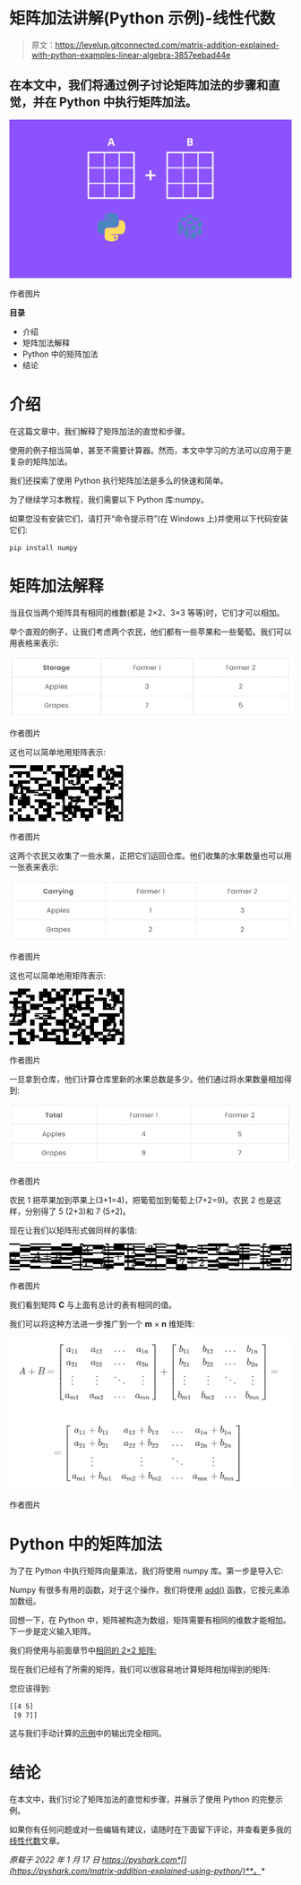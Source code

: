 # 矩阵加法讲解(Python 示例)-线性代数

> 原文：<https://levelup.gitconnected.com/matrix-addition-explained-with-python-examples-linear-algebra-3857eebad44e>

## 在本文中，我们将通过例子讨论矩阵加法的步骤和直觉，并在 Python 中执行矩阵加法。

![](img/b42e05a2289463bad56f831ae8faafda.png)

作者图片

**目录**

*   介绍
*   矩阵加法解释
*   Python 中的矩阵加法
*   结论

# 介绍

在这篇文章中，我们解释了矩阵加法的直觉和步骤。

使用的例子相当简单，甚至不需要计算器。然而，本文中学习的方法可以应用于更复杂的矩阵加法。

我们还探索了使用 Python 执行矩阵加法是多么的快速和简单。

为了继续学习本教程，我们需要以下 Python 库:numpy。

如果您没有安装它们，请打开“命令提示符”(在 Windows 上)并使用以下代码安装它们:

```
pip install numpy
```

# 矩阵加法解释

当且仅当两个矩阵具有相同的维数(都是 2×2、3×3 等等)时，它们才可以相加。

举个直观的例子，让我们考虑两个农民，他们都有一些苹果和一些葡萄。我们可以用表格来表示:

![](img/84b140261fda011a36239c522c143675.png)

作者图片

这也可以简单地用矩阵表示:

![](img/367d54f25a39e394ebf5343c77a6062e.png)

作者图片

这两个农民又收集了一些水果，正把它们运回仓库。他们收集的水果数量也可以用一张表来表示:

![](img/88aa912d0bd878328ad980e2dd27206d.png)

作者图片

这也可以简单地用矩阵表示:

![](img/8490db81985d88e46b381f3975d23d0b.png)

作者图片

一旦拿到仓库，他们计算仓库里新的水果总数是多少。他们通过将水果数量相加得到:

![](img/29432e5c09d310d7044b130cf05d2aea.png)

作者图片

农民 1 把苹果加到苹果上(3+1=4)，把葡萄加到葡萄上(7+2=9)。农民 2 也是这样，分别得了 5 (2+3)和 7 (5+2)。

现在让我们以矩阵形式做同样的事情:

![](img/da3c98e9d7aca8eb45b7c30a148f5001.png)

作者图片

我们看到矩阵 **C** 与上面有总计的表有相同的值。

我们可以将这种方法进一步推广到一个 **m** × **n** 维矩阵:

![](img/8fb8a6450f401d85dd2904106a38ba62.png)

作者图片

# Python 中的矩阵加法

为了在 Python 中执行矩阵向量乘法，我们将使用 numpy 库。第一步是导入它:

Numpy 有很多有用的函数，对于这个操作，我们将使用 [add()](https://numpy.org/doc/stable/reference/generated/numpy.add.html) 函数，它按元素添加数组。

回想一下，在 Python 中，矩阵被构造为数组，矩阵需要有相同的维数才能相加。下一步是定义输入矩阵。

我们将使用与前面章节中[相同的 2×2 矩阵:](https://pyshark.com/matrix-addition-explained-using-python/#matrix-addition-explained)

现在我们已经有了所需的矩阵，我们可以很容易地计算矩阵相加得到的矩阵:

您应该得到:

```
[[4 5]
 [9 7]]
```

这与我们手动计算的[示例](https://pyshark.com/matrix-addition-explained-using-python/#matrix-addition-explained)中的输出完全相同。

# 结论

在本文中，我们讨论了矩阵加法的直觉和步骤，并展示了使用 Python 的完整示例。

如果你有任何问题或对一些编辑有建议，请随时在下面留下评论，并查看更多我的[线性代数](https://pyshark.com/category/linear-algebra/)文章。

*原载于 2022 年 1 月 17 日 https://pyshark.com*[](https://pyshark.com/matrix-addition-explained-using-python/)**。**